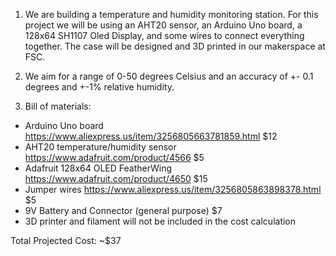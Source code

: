 1. We are building a temperature and humidity monitoring station. 
For this project we will be using an AHT20 sensor, an Arduino Uno board, a 128x64 SH1107 Oled Display, and some wires to connect everything together.
The case will be designed and 3D printed in our makerspace at FSC.

2. We aim for a range of 0-50 degrees Celsius and an accuracy of +- 0.1 degrees and +-1% relative humidity.

3. Bill of materials:
- Arduino Uno board https://www.aliexpress.us/item/3256805663781859.html $12
- AHT20 temperature/humidity sensor https://www.adafruit.com/product/4566 $5
- Adafruit 128x64 OLED FeatherWing https://www.adafruit.com/product/4650 $15
- Jumper wires https://www.aliexpress.us/item/3256805863898378.html       $5
- 9V Battery and Connector (general purpose)                              $7
- 3D printer and filament will not be included in the cost calculation

Total Projected Cost: ~$37




